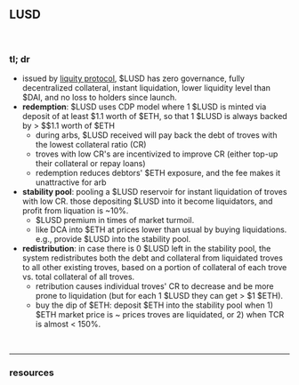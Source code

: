 ## LUSD

<br>

### tl; dr

* issued by [liquity protocol](https://twitter.com/LiquityProtocol), $LUSD has zero governance, fully decentralized collateral, instant liquidation, lower liquidity level than $DAI, and no loss to holders since launch.
* **redemption**: $LUSD uses CDP model where 1 $LUSD is minted via deposit of at least $1.1 worth of $ETH, so that 1 $LUSD is always backed by > $$1.1 worth of $ETH
  - during arbs, $LUSD received will pay back the debt of troves with the lowest collateral ratio (CR)
  - troves with low CR's are incentivized to improve CR (either top-up their collateral or repay loans)
  - redemption reduces debtors' $ETH exposure, and the fee makes it unattractive for arb
* **stability pool**: pooling a $LUSD reservoir for instant liquidation of troves with low CR. those depositing $LUSD into it become liquidators, and profit from liquation is ~10%.
  - $LUSD premium in times of market turmoil.
  - like DCA into $ETH at prices lower than usual by buying liquidations. e.g., provide $LUSD into the stability pool.
* **redistribution**: in case there is 0 $LUSD left in the stability pool, the system redistributes both the debt and collateral from liquidated troves to all other existing troves, based on a portion of collateral of each trove vs. total collateral of all troves.
  - retribution causes individual troves' CR to decrease and be more prone to liquidation (but for each 1 $LUSD they can get > $1 $ETH).
  - buy the dip of $ETH: deposit $ETH into the stability pool when 1) $ETH market price is ~ prices troves are liquidated, or 2) when TCR is almost < 150%. 



<br>

---

### resources

